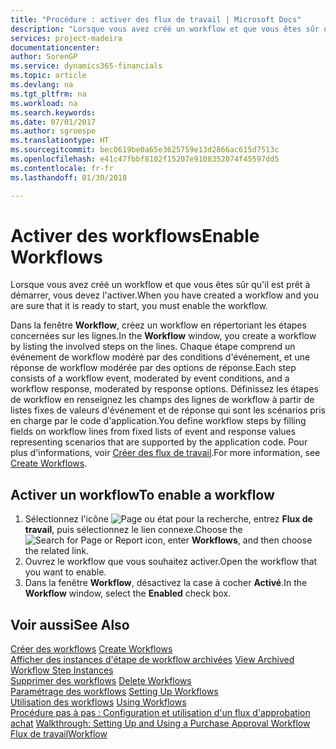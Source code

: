 ```yaml
---
title: "Procédure : activer des flux de travail | Microsoft Docs"
description: "Lorsque vous avez créé un workflow et que vous êtes sûr qu'il est prêt à démarrer, vous devez l'activer."
services: project-madeira
documentationcenter: 
author: SorenGP
ms.service: dynamics365-financials
ms.topic: article
ms.devlang: na
ms.tgt_pltfrm: na
ms.workload: na
ms.search.keywords: 
ms.date: 07/01/2017
ms.author: sgroespe
ms.translationtype: HT
ms.sourcegitcommit: bec0619be0a65e3625759e13d2866ac615d7513c
ms.openlocfilehash: e41c47fbbf8102f15207e9108352074f45597dd5
ms.contentlocale: fr-fr
ms.lasthandoff: 01/30/2018

---
```

# <a name="enable-workflows"></a><span data-ttu-id="b53bd-103">Activer des workflows</span><span class="sxs-lookup"><span data-stu-id="b53bd-103">Enable Workflows</span></span>
<span data-ttu-id="b53bd-104">Lorsque vous avez créé un workflow et que vous êtes sûr qu'il est prêt à démarrer, vous devez l'activer.</span><span class="sxs-lookup"><span data-stu-id="b53bd-104">When you have created a workflow and you are sure that it is ready to start, you must enable the workflow.</span></span>  

 <span data-ttu-id="b53bd-105">Dans la fenêtre **Workflow**, créez un workflow en répertoriant les étapes concernées sur les lignes.</span><span class="sxs-lookup"><span data-stu-id="b53bd-105">In the **Workflow** window, you create a workflow by listing the involved steps on the lines.</span></span> <span data-ttu-id="b53bd-106">Chaque étape comprend un événement de workflow modéré par des conditions d'événement, et une réponse de workflow modérée par des options de réponse.</span><span class="sxs-lookup"><span data-stu-id="b53bd-106">Each step consists of a workflow event, moderated by event conditions, and a workflow response, moderated by response options.</span></span> <span data-ttu-id="b53bd-107">Définissez les étapes de workflow en renseignez les champs des lignes de workflow à partir de listes fixes de valeurs d'événement et de réponse qui sont les scénarios pris en charge par le code d'application.</span><span class="sxs-lookup"><span data-stu-id="b53bd-107">You define workflow steps by filling fields on workflow lines from fixed lists of event and response values representing scenarios that are supported by the application code.</span></span> <span data-ttu-id="b53bd-108">Pour plus d'informations, voir [Créer des flux de travail](across-how-to-create-workflows.md).</span><span class="sxs-lookup"><span data-stu-id="b53bd-108">For more information, see [Create Workflows](across-how-to-create-workflows.md).</span></span>  

## <a name="to-enable-a-workflow"></a><span data-ttu-id="b53bd-109">Activer un workflow</span><span class="sxs-lookup"><span data-stu-id="b53bd-109">To enable a workflow</span></span>  
1.  <span data-ttu-id="b53bd-110">Sélectionnez l'icône ![Page ou état pour la recherche](media/ui-search/search_small.png "icône Page ou état pour la recherche"), entrez **Flux de travail**, puis sélectionnez le lien connexe.</span><span class="sxs-lookup"><span data-stu-id="b53bd-110">Choose the ![Search for Page or Report](media/ui-search/search_small.png "Search for Page or Report icon") icon, enter **Workflows**, and then choose the related link.</span></span>  
2.  <span data-ttu-id="b53bd-111">Ouvrez le workflow que vous souhaitez activer.</span><span class="sxs-lookup"><span data-stu-id="b53bd-111">Open the workflow that you want to enable.</span></span>  
3.  <span data-ttu-id="b53bd-112">Dans la fenêtre **Workflow**, désactivez la case à cocher **Activé**.</span><span class="sxs-lookup"><span data-stu-id="b53bd-112">In the **Workflow** window, select the **Enabled** check box.</span></span>  

## <a name="see-also"></a><span data-ttu-id="b53bd-113">Voir aussi</span><span class="sxs-lookup"><span data-stu-id="b53bd-113">See Also</span></span>  
 <span data-ttu-id="b53bd-114">[Créer des workflows](across-how-to-create-workflows.md) </span><span class="sxs-lookup"><span data-stu-id="b53bd-114">[Create Workflows](across-how-to-create-workflows.md) </span></span>  
 <span data-ttu-id="b53bd-115">[Afficher des instances d'étape de workflow archivées](across-how-to-view-archived-workflow-step-instances.md) </span><span class="sxs-lookup"><span data-stu-id="b53bd-115">[View Archived Workflow Step Instances](across-how-to-view-archived-workflow-step-instances.md) </span></span>  
 <span data-ttu-id="b53bd-116">[Supprimer des workflows](across-how-to-delete-workflows.md) </span><span class="sxs-lookup"><span data-stu-id="b53bd-116">[Delete Workflows](across-how-to-delete-workflows.md) </span></span>  
 <span data-ttu-id="b53bd-117">[Paramétrage des workflows](across-set-up-workflows.md) </span><span class="sxs-lookup"><span data-stu-id="b53bd-117">[Setting Up Workflows](across-set-up-workflows.md) </span></span>  
 <span data-ttu-id="b53bd-118">[Utilisation des workflows](across-use-workflows.md) </span><span class="sxs-lookup"><span data-stu-id="b53bd-118">[Using Workflows](across-use-workflows.md) </span></span>  
 <span data-ttu-id="b53bd-119">[Procédure pas à pas : Configuration et utilisation d'un flux d'approbation achat](walkthrough-setting-up-and-using-a-purchase-approval-workflow.md) </span><span class="sxs-lookup"><span data-stu-id="b53bd-119">[Walkthrough: Setting Up and Using a Purchase Approval Workflow](walkthrough-setting-up-and-using-a-purchase-approval-workflow.md) </span></span>  
 [<span data-ttu-id="b53bd-120">Flux de travail</span><span class="sxs-lookup"><span data-stu-id="b53bd-120">Workflow</span></span>](across-workflow.md)   

